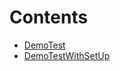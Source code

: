 

# Contents
- [DemoTest](demo.sol/contract.DemoTest.md)
- [DemoTestWithSetUp](demo.sol/contract.DemoTestWithSetUp.md)

